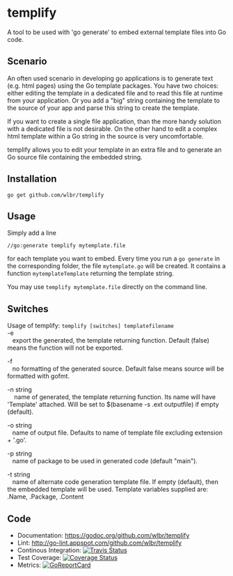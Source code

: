 # templify
A tool to be used with 'go generate' to embed external template files into Go code.

## Scenario
An often used scenario in developing go applications is to generate text (e.g. html pages) 
using the Go template packages. You have two choices: either editing the template in a
dedicated file and to read this file at runtime from your application. Or you add a 
"big" string containing the template to the source of your app and parse this string to 
create the template.

If you want to create a single file application, than the more handy solution with a 
dedicated file is not desirable. On the other hand to edit a complex html template within 
a Go string in the source is very uncomfortable. 

templify allows you to edit your template in an extra file and to generate an Go source
file containing the embedded string.

## Installation
   `go get github.com/wlbr/templify`

## Usage
Simply add a line 

   `//go:generate templify mytemplate.file`

for each template you want to embed. Every time you run a `go generate` in the 
corresponding folder, the file `mytemplate.go` will be created. It contains a 
function `mytemplateTemplate` returning the template string.

You may use `templify mytemplate.file` directly on the command line.

## Switches
Usage of templify: `templify [switches] templatefilename`<br>
   -e	<br>
      &nbsp;&nbsp;&nbsp;export the generated, the template returning function. Default (false) means the function will not be exported.
  
   -f <br>
    	&nbsp;&nbsp;&nbsp;no formatting of the generated source. Default false means source will be formatted with gofmt.
  
   -n string<br>
      &nbsp;&nbsp;&nbsp;
    	name of generated, the template returning function. Its name will have 'Template' attached. Will be set to $(basename -s .ext outputfile) if empty (default).
      
   -o string<br>
    	&nbsp;&nbsp;&nbsp;name of output file. Defaults to name of template file excluding extension + '.go'.
  
   -p string<br>
    	&nbsp;&nbsp;&nbsp;name of package to be used in generated code (default "main").
    	
   -t string<br>
    	&nbsp;&nbsp;&nbsp;name of alternate code generation template file. If empty (default), then the embedded template will be used. Template variables supplied are: .Name, .Package, .Content
    	
## Code
* Documentation: https://godoc.org/github.com/wlbr/templify
* Lint: http://go-lint.appspot.com/github.com/wlbr/templify
* Continous Integration: [![Travis Status](https://api.travis-ci.com/wlbr/templify.svg?branch=master)](https://travis-ci.com/wlbr/templify)
* Test Coverage: [![Coverage Status](https://coveralls.io/repos/github/wlbr/templify/badge.svg?branch=master)](https://coveralls.io/github/wlbr/templify?branch=master)
* Metrics: [![GoReportCard](https://goreportcard.com/badge/github.com/wlbr/templify)](https://goreportcard.com/report/github.com/wlbr/templify)
